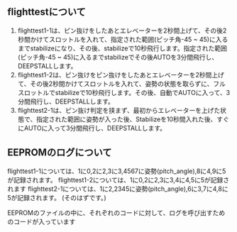 ## flighttestについて
1. flighttest1-1は、ピン抜けをしたあとエレベーターを2秒間上げて、その後2秒間かけてスロットルを入れて、指定された範囲(ピッチ角-45 ~ 45)に入るまでstabilizeになり、その後、stabilizeで10秒飛行します。指定された範囲(ピッチ角-45 ~ 45)に入るまでstabilizeでその後AUTOを3分間飛行し、DEEPSTALLします。
2. flighttest1-2は、ピン抜けをピン抜けをしたあとエレベーターを2秒間上げて、その後2秒間かけてスロットルを入れて、姿勢の状態を取らずに、フルスロットルでstabilizeで10秒飛行します。その後、自動でAUTOに入って、3分間飛行し、DEEPSTALLします。
3. flighttest2-1は、ピン抜け判定を挟まず、最初からエレベーターを上げた状態で、指定された範囲に姿勢が入った後、Stabilizeを10秒間入れた後、すぐにAUTOに入って3分間飛行し、DEEPSTALLします。

## EEPROMのログについて
flighttest1-1については、1に0,2に2,3に3,4567に姿勢(pitch_angle),8に4,9に5が記録されます。
flighttest1-2については、1に0,2に2,3に3,4に4,5に5が記録されます
flighttest2-1については、1に2,2345に姿勢(pitch_angle),6に3,7に4,8に5が記録されます。
(そのはずです。)

EEPROMのファイルの中に、それぞれのコードに対して、ログを呼び出すためのコードが入っています